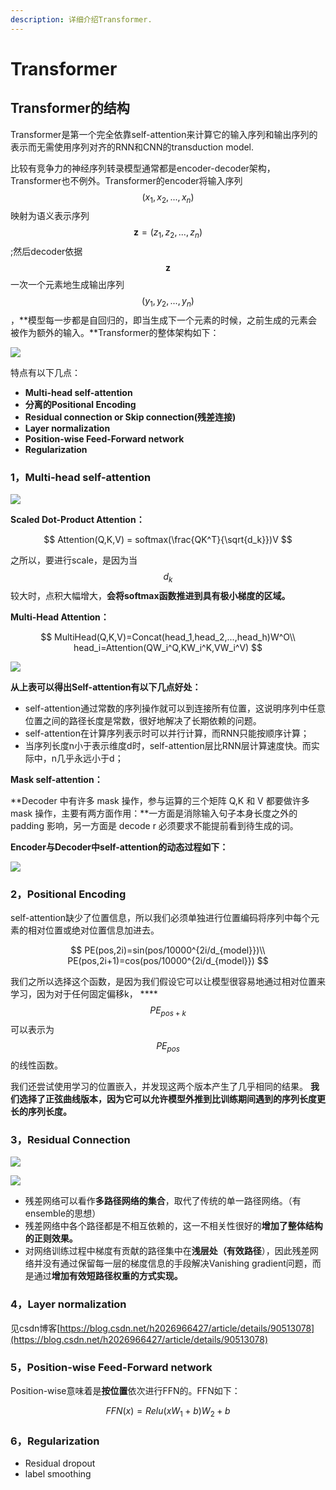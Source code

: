 ```yaml
---
description: 详细介绍Transformer.
---
```


# Transformer

## Transformer的结构

Transformer是第一个完全依靠self-attention来计算它的输入序列和输出序列的表示而无需使用序列对齐的RNN和CNN的transduction model.

比较有竞争力的神经序列转录模型通常都是encoder-decoder架构，Transformer也不例外。Transformer的encoder将输入序列 $$(x_1,x_2,...,x_n)$$ 映射为语义表示序列 $$\mathbf{z}=(z_1,z_2,...,z_n)$$ ;然后decoder依据 $$\mathbf{z}$$ 一次一个元素地生成输出序列 $$(y_1,y_2,...,y_n)$$ ，**模型每一步都是自回归的，即当生成下一个元素的时候，之前生成的元素会被作为额外的输入。**Transformer的整体架构如下：

![](../.gitbook/assets/transformer.png)

特点有以下几点：

* **Multi-head self-attention**
* **分离的Positional Encoding**
* **Residual connection or Skip connection\(残差连接\)**
* **Layer normalization**
* **Position-wise Feed-Forward network**
* **Regularization**

### 1，Multi-head self-attention

![](../.gitbook/assets/sdp.png)

**Scaled Dot-Product Attention：**

$$
Attention(Q,K,V) = softmax(\frac{QK^T}{\sqrt{d_k}})V
$$

之所以，要进行scale，是因为当 $$d_k$$ 较大时，点积大幅增大，**会将softmax函数推进到具有极小梯度的区域。**

**Multi-Head Attention：**

$$
MultiHead(Q,K,V)=Concat(head_1,head_2,...,head_h)W^O\\
head_i=Attention(QW_i^Q,KW_i^K,VW_i^V)
$$

![](../.gitbook/assets/xing-neng.png)

**从上表可以得出Self-attention有以下几点好处：**

* self-attention通过常数的序列操作就可以到连接所有位置，这说明序列中任意位置之间的路径长度是常数，很好地解决了长期依赖的问题。
* self-attention在计算序列表示时可以并行计算，而RNN只能按顺序计算；
* 当序列长度n小于表示维度d时，self-attention层比RNN层计算速度快。而实际中，n几乎永远小于d；

**Mask self-attention：**

**Decoder 中有许多 mask 操作，参与运算的三个矩阵 Q,K 和 V 都要做许多 mask 操作，主要有两方面作用：**一方面是消除输入句子本身长度之外的 padding 影响，另一方面是 decode r 必须要求不能提前看到待生成的词。

**Encoder与Decoder中self-attention的动态过程如下：**

![](../.gitbook/assets/encoderdecoder.gif)

### 2，Positional Encoding

self-attention缺少了位置信息，所以我们必须单独进行位置编码将序列中每个元素的相对位置或绝对位置信息加进去。

$$
PE(pos,2i)=sin(pos/10000^{2i/d_{model}})\\
PE(pos,2i+1)=cos(pos/10000^{2i/d_{model}})
$$

我们之所以选择这个函数，是因为我们假设它可以让模型很容易地通过相对位置来学习，因为对于任何固定偏移k， ****$$PE_{pos+k}$$可以表示为 $$PE_{pos}$$ 的线性函数。

我们还尝试使用学习的位置嵌入，并发现这两个版本产生了几乎相同的结果。 **我们选择了正弦曲线版本，因为它可以允许模型外推到比训练期间遇到的序列长度更长的序列长度。**

### 3，Residual Connection

![](../.gitbook/assets/res1.png)

![](../.gitbook/assets/res2.png)

* 残差网络可以看作**多路径网络的集合**，取代了传统的单一路径网络。（有ensemble的思想）
* 残差网络中各个路径都是不相互依赖的，这一不相关性很好的**增加了整体结构的正则效果。**
* 对网络训练过程中梯度有贡献的路径集中在**浅层处（有效路径**），因此残差网络并没有通过保留每一层的梯度信息的手段解决Vanishing gradient问题，而是通过**增加有效短路径权重的方式实现。**

### 4，Layer normalization

见csdn博客[https://blog.csdn.net/h2026966427/article/details/90513078](https://blog.csdn.net/h2026966427/article/details/90513078)

### 5，**Position-wise Feed-Forward network**

Position-wise意味着是**按位置**依次进行FFN的。FFN如下：

$$
FFN(x)=Relu(xW_1+b)W_2+b
$$

### 6，Regularization

* Residual dropout
* label smoothing

